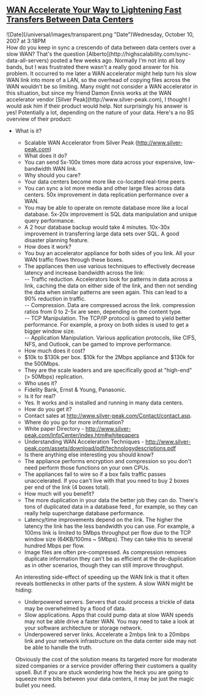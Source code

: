 ## [WAN Accelerate Your Way to Lightening Fast Transfers Between Data Centers](/blog/2007/10/10/wan-accelerate-your-way-to-lightening-fast-transfers-between.html)

<div class="journal-entry-tag journal-entry-tag-post-title"><span class="posted-on">![Date](/universal/images/transparent.png "Date")Wednesday, October 10, 2007 at 3:18PM</span></div>

<div class="body">How do you keep in sync a crescendo of data between data centers over a slow WAN? That's the question [Alberto](http://highscalability.com/sync-data-all-servers) posted a few weeks ago. Normally I'm not into all boy bands, but I was frustrated there wasn't a really good answer for his problem. It occurred to me later a WAN accelerator might help turn his slow WAN link into more of a LAN, so the overhead of copying files across the WAN wouldn't be so limiting. Many might not consider a WAN accelerator in this situation, but since my friend Damon Ennis works at the WAN accelerator vendor [Silver Peak](http://www.silver-peak.com), I thought I would ask him if their product would help. Not surprisingly his answer is yes! Potentially a lot, depending on the nature of your data. Here's a no BS overview of their product:  

*   What is it?  
    - Scalable WAN Accelerator from Silver Peak (http://www.silver-peak.com)  

    *   What does it do?  
    - You can send 5x-100x times more data across your expensive, low-bandwidth WAN link.  

    *   Why should you care?  
    - Your data centers become more like co-located real-time peers.  
    - You can sync a lot more media and other large files across data centers. 50x improvement in data replication performance over a WAN.  
    - You may be able to operate on remote database more like a local database. 5x-20x improvement is SQL data manipulation and unique query performance.  
    - A 2 hour database backup would take 4 minutes. 10x-30x improvement in transferring large data sets over SQL. A good disaster planning feature.  

    *   How does it work?  
    - You buy an accelerator appliance for both sides of you link. All your WAN traffic flows through these boxes.  
    - The appliances then use various techniques to effectively decrease latency and increase bandwidth across the link:  
    -- Traffic reduction. Accelerators look for patterns in data across a link, caching the data on either side of the link, and then not sending the data when similar patterns are seen again. This can lead to a 90% reduction in traffic.  
    -- Compression. Data are compressed across the link. compression ratios from 0 to 2-5x are seen, depending on the content type.  
    -- TCP Manipulation. The TCP/IP protocol is gamed to yield better performance. For example, a proxy on both sides is used to get a bigger window size.  
    -- Application Manipulation. Various application protocols, like CIFS, NFS, and Outlook, can be gamed to improve performance.  

    *   How much does it cost?  
    - $10k to $130k per box. $10k for the 2Mbps appliance and $130k for the 500Mbps.  
    - They are the scale leaders and are specifically good at "high-end" (> 50Mbps) replication.  

    *   Who uses it?  
    - Fidelity Bank, Ernst & Young, Panasonic.  

    *   Is it for real?  
    - Yes. It works and is installed and running in many data centers.  

    *   How do you get it?  
    - Contact sales at http://www.silver-peak.com/Contact/contact.asp.  

    *   Where do you go for more information?  
    - White paper Directory - http://www.silver-peak.com/InfoCenter/index.htm#whitepapers  
    - Understanding WAN Acceleration Techniques - http://www.silver-peak.com/assets/download/pdf/technologydescriptions.pdf  

    *   Is there anything else interesting you should know?  
    - The appliance performs encryption and compression so you don't need perform those functions on your own CPUs.  
    - The appliances fail to wire so if a box fails traffic passes unaccelerated. If you can't live with that you need to buy 2 boxes per end of the link (4 boxes total).  

    *   How much will you benefit?  
    - The more duplication in your data the better job they can do. There's tons of duplicated data in a database feed , for example, so they can really help supercharge database performance.  
    - Latency/time improvements depend on the link. The higher the latency the link has the less bandwidth you can use. For example, a 100ms link is limited to 5Mbps throughput per flow due to the TCP window size (64KB/100ms ~ 5Mbps). They can take this to several hundred Mbps per flow.  
    - Image files are often pre-compressed. As compression removes duplicate information they can't be as efficient at the de-duplication as in other scenarios, though they can still improve throughput.  

    An interesting side-effect of speeding up the WAN link is that it often reveals bottlenecks in other parts of the system. A slow WAN might be hiding:  
    *   Underpowered servers. Servers that could process a trickle of data may be overwhelmed by a flood of data.  
    *   Slow applications. Apps that could pump data at slow WAN speeds may not be able drive a faster WAN. You may need to take a look at your software architecture or storage network.  
    *   Underpowered server links. Accelerate a 2mbps link to a 20mbps link and your network infrastructure on the data center side may not be able to handle the truth.  

    Obviously the cost of the solution means its targeted more for moderate sized companies or a service provider offering their customers a quality upsell. But if you are stuck wondering how the heck you are going to squeeze more bits between your data centers, it may be just the magic bullet you need.</div>
